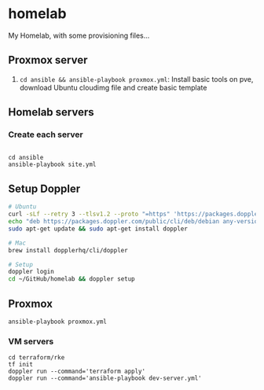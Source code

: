 # homelab

My Homelab, with some provisioning files...

## Proxmox server

1. `cd ansible && ansible-playbook proxmox.yml`: Install basic tools on pve, download Ubuntu cloudimg file and create basic template

## Homelab servers

### Create each server

```shell

```

```shell
cd ansible
ansible-playbook site.yml
```

## Setup Doppler

```sh
# Ubuntu
curl -sLf --retry 3 --tlsv1.2 --proto "=https" 'https://packages.doppler.com/public/cli/gpg.DE2A7741A397C129.key' | sudo apt-key add -
echo "deb https://packages.doppler.com/public/cli/deb/debian any-version main" | sudo tee /etc/apt/sources.list.d/doppler-cli.list
sudo apt-get update && sudo apt-get install doppler

# Mac
brew install dopplerhq/cli/doppler

# Setup
doppler login
cd ~/GitHub/homelab && doppler setup
```

## Proxmox

```shell
ansible-playbook proxmox.yml
```

### VM servers

```shell
cd terraform/rke
tf init
doppler run --command='terraform apply'
doppler run --command='ansible-playbook dev-server.yml'
```
